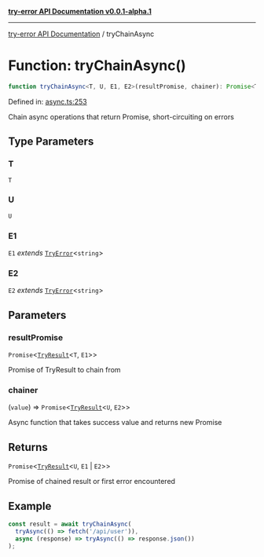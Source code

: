 [**try-error API Documentation v0.0.1-alpha.1**](../index.md)

***

[try-error API Documentation](../index.md) / tryChainAsync

# Function: tryChainAsync()

```ts
function tryChainAsync<T, U, E1, E2>(resultPromise, chainer): Promise<TryResult<U, E1 | E2>>;
```

Defined in: [async.ts:253](https://github.com/oconnorjohnson/try-error/blob/e3ae0308069a4fba073f4543d527ad76373db795/src/async.ts#L253)

Chain async operations that return Promise<TryResult>, short-circuiting on errors

## Type Parameters

### T

`T`

### U

`U`

### E1

`E1` *extends* [`TryError`](../interfaces/TryError.md)\<`string`\>

### E2

`E2` *extends* [`TryError`](../interfaces/TryError.md)\<`string`\>

## Parameters

### resultPromise

`Promise`\<[`TryResult`](../type-aliases/TryResult.md)\<`T`, `E1`\>\>

Promise of TryResult to chain from

### chainer

(`value`) => `Promise`\<[`TryResult`](../type-aliases/TryResult.md)\<`U`, `E2`\>\>

Async function that takes success value and returns new Promise<TryResult>

## Returns

`Promise`\<[`TryResult`](../type-aliases/TryResult.md)\<`U`, `E1` \| `E2`\>\>

Promise of chained result or first error encountered

## Example

```typescript
const result = await tryChainAsync(
  tryAsync(() => fetch('/api/user')),
  async (response) => tryAsync(() => response.json())
);
```
